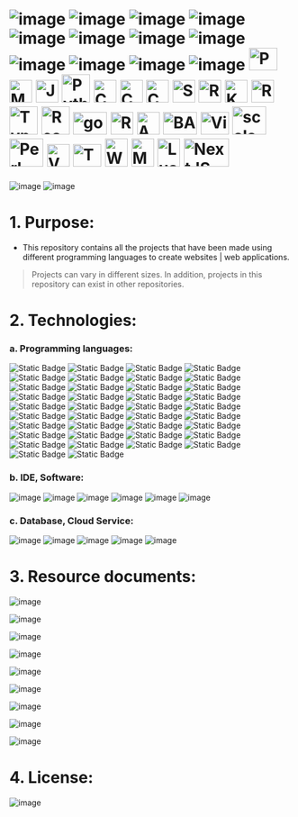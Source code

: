 #  ![image](https://img.shields.io/badge/mongoDB-black?style=for-the-badge&logo=mongodb)  ![image](https://img.shields.io/badge/JavaScript-black?style=for-the-badge&logo=javascript) ![image](https://img.shields.io/badge/ReactJS-black?style=for-the-badge&logo=react) ![image](https://img.shields.io/badge/HTML5-black?style=for-the-badge&logo=html5) ![image](https://img.shields.io/badge/jQuery-black?style=for-the-badge&logo=jquery) ![image](https://img.shields.io/badge/NodeJS-black?style=for-the-badge&logo=node.js) ![image](https://img.shields.io/badge/CSS3-black?style=for-the-badge&logo=css3) ![image](https://img.shields.io/badge/ExpressJS-black?style=for-the-badge&logo=express) ![image](https://img.shields.io/badge/JSON-black?style=for-the-badge&logo=json) ![image](https://img.shields.io/badge/SASS-white?style=for-the-badge&logo=sass) ![image](https://img.shields.io/badge/ANGULARJS-red?style=for-the-badge&logo=angularjs) ![image](https://img.shields.io/badge/Bootstrap-white?style=for-the-badge&logo=bootstrap) <img src="https://github.com/phuongtrieu97coder/Readme_Content_Structure/assets/82598726/826db9ee-01dd-4880-b026-78be29df6ff7" alt="PHP" width="50px" height="40px"> <img src="https://github.com/phuongtrieu97coder/Readme_Content_Structure/assets/82598726/0be4c962-c6fe-40ab-a67f-b2e6f1a441f8" alt="MySQL" width="40px" height="40px">  <img src="https://github.com/phuongtrieu97coder/Readme_Content_Structure/assets/82598726/a84e9fc0-f2d8-42bc-959d-cd967352d8fc" alt="Java" width='40px' height='40px'>  <img src="https://github.com/phuongtrieu97coder/Readme_Content_Structure/assets/82598726/174e2883-2d0b-4d01-8992-32f709b72373" alt="Python" width="50px" height="50px">   <img src="https://github.com/phuongtrieu97coder/Readme_Content_Structure/assets/82598726/9eb1b72c-1de1-4949-80bc-70c12d483ece" alt="C" width="40px" height="40px">   <img src="https://github.com/phuongtrieu97coder/Readme_Content_Structure/assets/82598726/f69b0d26-3d64-4420-944c-75e4c23df1f4" alt="C++" width="40px" height="40px">  <img src="https://github.com/phuongtrieu97coder/Readme_Content_Structure/assets/82598726/736e7080-2071-448e-b1db-ab6b6b25ff22" alt="C#" width="40px" height="40px">  <img src="https://github.com/phuongtrieu97coder/Readme_Content_Structure/assets/82598726/6087ae4f-cf7f-4287-9ca5-3cf7871250ae" alt="Swift" width="40px" height="40px"> <img src="https://github.com/phuongtrieu97coder/Readme_Content_Structure/assets/82598726/4d15c87f-b64e-41b0-9820-72586bdd71c5" alt="Ruby" width="40px" height="40px"> <img src="https://github.com/phuongtrieu97coder/Readme_Content_Structure/assets/82598726/1e27aafd-a4a1-4a48-9d57-d532071c7449" alt="Kotlin" width="40px" height="40px"> <img src="https://github.com/phuongtrieu97coder/Readme_Content_Structure/assets/82598726/130e91fb-039b-44a1-9b11-46c0a3b75404" alt="R" width="40px" height="40px"> <img src="https://github.com/phuongtrieu97coder/Readme_Content_Structure/assets/82598726/e1e4c288-80b1-4757-beb2-9232cddc38db" alt="TypeScript" width="50px" height="50px"> <img src="https://github.com/phuongtrieu97coder/Readme_Content_Structure/assets/82598726/540cbdae-3ad1-4055-b047-0242a95891ee" alt="React Native" width="50px" height="50px">  <img src="https://github.com/phuongtrieu97coder/Readme_Content_Structure/assets/82598726/7e4ee0f6-caa3-45ee-8de2-33b40e93d3c1" alt="golang" width="60px" height="40px"> <img src="https://github.com/phuongtrieu97coder/Readme_Content_Structure/assets/82598726/893e2214-b8e2-481b-9147-5fedb8f2d161" alt="Rust" width="40px" height="40px"> <img src="https://github.com/phuongtrieu97coder/Readme_Content_Structure/assets/82598726/e2f268d6-adf6-49de-8488-25a9b829fcdb" alt="ASP.NET" width="40px" height="40px">  <img src="https://github.com/phuongtrieu97coder/Readme_Content_Structure/assets/82598726/c4986e84-c8fe-4e16-8636-5bfc2dcad5a8" alt="BASH" width="60px" height="40px">  <img src="https://github.com/phuongtrieu97coder/Readme_Content_Structure/assets/82598726/d2381c0d-376b-4f92-b754-6f58ef733b69" alt="Visual Basic" width="50px" height="40px">  <img src="https://github.com/phuongtrieu97coder/Readme_Content_Structure/assets/82598726/4be7e36c-496a-48e7-9ecc-8da79a3949be" alt="scala" width="60px" height="50px">  <img src="https://github.com/phuongtrieu97coder/Readme_Content_Structure/assets/82598726/0a85f623-4518-4379-b11b-9e6772310c4e" alt="Perl" width="60px" height="50px"> <img src="https://github.com/phuongtrieu97coder/Readme_Content_Structure/assets/82598726/c5b72dca-7b66-43d9-bbf5-9c54aff9aee7" alt="Vue.js" width="40px" height="40px">  <img src="https://github.com/phuongtrieu97coder/Readme_Content_Structure/assets/82598726/2b47b6f2-7592-40b2-800d-232fd8e7f5e1" alt="Tailwind" width="50px" height="40px">  <img src="https://github.com/phuongtrieu97coder/Readme_Content_Structure/assets/82598726/012bea62-c03b-44b5-90b8-e52ee127c482" alt="W3.CSS" width="40px" height="50px"> <img src="https://github.com/phuongtrieu97coder/Readme_Content_Structure/assets/82598726/62934031-7cff-4a6d-87f9-6f9dd0c0d479" alt="Markdown" width="40px" height="50px"> <img src="https://github.com/phuongtrieu97coder/Readme_Content_Structure/assets/82598726/f464854c-b2c3-450f-928e-dd38f191e604" alt="Lua" width="40px" height="50px"> <img src="https://github.com/phuongtrieu97coder/Readme_Content_Structure/assets/82598726/7c80b1cc-2898-407f-9c67-326e7b5a475b" alt="NextJS" width="80px" height="50px">




![image](https://user-images.githubusercontent.com/82598726/181832912-bebd1ab7-c047-45d4-aa13-9e09e825c1a2.png) ![image](https://user-images.githubusercontent.com/82598726/181832959-16885c66-2fdf-4e20-bfc1-15c2a43c765a.png)


# 1. Purpose:

- This repository contains all the projects that have been made using different programming languages to create websites | web applications. 

> Projects can vary in different sizes. In addition, projects in this repository can exist in other repositories.


# 2. Technologies:

### a. Programming languages:

![Static Badge](https://img.shields.io/badge/PHP-PHP-blueviolet) ![Static Badge](https://img.shields.io/badge/HTML-HTML5-orange) ![Static Badge](https://img.shields.io/badge/CSS-CSS3-blue) ![Static Badge](https://img.shields.io/badge/SASS-SASS-ff69b4) ![Static Badge](https://img.shields.io/badge/B-Bootstrap-blueviolet) ![Static Badge](https://img.shields.io/badge/W3CSS-W3CSS-green) ![Static Badge](https://img.shields.io/badge/JS-JavaScript-yellow) ![Static Badge](https://img.shields.io/badge/jQuery-jQuery-black) ![Static Badge](https://img.shields.io/badge/A-AngularJS-red) ![Static Badge](https://img.shields.io/badge/SQL-SQL-blue)  ![Static Badge](https://img.shields.io/badge/Node-NodeJS-brightgreen) ![Static Badge](https://img.shields.io/badge/React-ReactJS-blue)  ![Static Badge](https://img.shields.io/badge/express-ExpressJS-black) ![Static Badge](https://img.shields.io/badge/Redux-ReduxJS-blueviolet) ![Static Badge](https://img.shields.io/badge/JSON-{JSON}-black) ![Static Badge](https://img.shields.io/badge/M&#8595;-M&#8595;-black) ![Static Badge](https://img.shields.io/badge/Python-Python-blue) ![Static Badge](https://img.shields.io/badge/Java-Java-orange) ![Static Badge](https://img.shields.io/badge/C-C-blue) ![Static Badge](https://img.shields.io/badge/C++-C++-darkblue) ![Static Badge](https://img.shields.io/badge/C%23-C%23-purple) ![Static Badge](https://img.shields.io/badge/Lua-Lua-darkblue) ![Static Badge](https://img.shields.io/badge/NextJS-NextJS-black) ![Static Badge](https://img.shields.io/badge/VueJS-VueJS-darkgreen) ![Static Badge](https://img.shields.io/badge/Tailwind-Tailwind-lightgreen) ![Static Badge](https://img.shields.io/badge/TypeScript-TypeScript-blue) ![Static Badge](https://img.shields.io/badge/Swift-Swift-orange) ![Static Badge](https://img.shields.io/badge/Ruby-Ruby-red) ![Static Badge](https://img.shields.io/badge/Kotlin-Kotlin-darkblue) ![Static Badge](https://img.shields.io/badge/R-R-blue) ![Static Badge](https://img.shields.io/badge/React&nbsp;Native-React&nbsp;Native-blue) ![Static Badge](https://img.shields.io/badge/GO-GO-aqua) ![Static Badge](https://img.shields.io/badge/Rust-Rust-purple) ![Static Badge](https://img.shields.io/badge/ASP.Net-ASP.NET-blue) ![Static Badge](https://img.shields.io/badge/BASH-BASH-black) ![Static Badge](https://img.shields.io/badge/Visual&nbsp;Basic-Visual&nbsp;Basic-darkblue) ![Static Badge](https://img.shields.io/badge/Scala-Scala-red) ![Static Badge](https://img.shields.io/badge/Perl-Perl-blue)


### b. IDE, Software:

![image](https://user-images.githubusercontent.com/82598726/181828247-0a180433-7628-45d0-91fc-c653225c57aa.png) ![image](https://user-images.githubusercontent.com/82598726/181828341-f2d35c6d-863e-4f1c-af84-a9ebc1e33d58.png) ![image](https://user-images.githubusercontent.com/82598726/181830045-2769b49a-2b5a-43ad-b519-5ae02d5b736a.png) ![image](https://user-images.githubusercontent.com/82598726/181828759-13c51469-e35d-44d6-af61-dfff064b7536.png)
 ![image](https://user-images.githubusercontent.com/82598726/181828437-03bf1b40-f35c-4e48-8ebd-127ef3a6f49d.png) ![image](https://user-images.githubusercontent.com/82598726/181835143-0f7aa21a-1081-4df5-954e-6e89259d21e7.png)


### c. Database, Cloud Service:

![image](https://user-images.githubusercontent.com/82598726/181828437-03bf1b40-f35c-4e48-8ebd-127ef3a6f49d.png) ![image](https://user-images.githubusercontent.com/82598726/181828759-13c51469-e35d-44d6-af61-dfff064b7536.png) ![image](https://user-images.githubusercontent.com/82598726/181830075-a40dcdfe-519c-4a5d-90cd-c3eb308f8cce.png)
 ![image](https://user-images.githubusercontent.com/82598726/181828843-3ba0f2e8-a5dc-4268-b646-5b21898e1139.png) ![image](https://user-images.githubusercontent.com/82598726/181828934-4524165b-801b-44a8-97b4-3966d2eb3c93.png)


# 3. Resource documents:

![image](https://user-images.githubusercontent.com/82598726/181833270-3611211f-e087-4427-8cf3-b0af65c59c61.png)

![image](https://user-images.githubusercontent.com/82598726/181833319-75cea011-dd1b-4c7e-8642-82ff2ce646ee.png)

![image](https://user-images.githubusercontent.com/82598726/181833374-d922db0d-f696-4d8d-a7d2-7b5ee711adab.png)

![image](https://user-images.githubusercontent.com/82598726/181833531-364427d2-9be5-4f0e-b04d-5e293702e5bf.png)

![image](https://user-images.githubusercontent.com/82598726/181833569-f9139b76-fa19-4972-abb6-3ae2a9d69f78.png)

![image](https://user-images.githubusercontent.com/82598726/181833604-617c338c-af0d-491e-82bc-4e87aaee7b5f.png)

![image](https://user-images.githubusercontent.com/82598726/181833626-035c427a-ddf7-4b7b-85fc-9fb528470bfa.png)

![image](https://user-images.githubusercontent.com/82598726/181833667-2701d804-811c-433d-b5cb-b6eeda1418a4.png)

![image](https://user-images.githubusercontent.com/82598726/181833940-dcbcd73a-9671-4f1b-92e9-6de38a18213a.png)


# 4. License:

![image](https://github.com/phuongtrieu97coder/web_project/assets/82598726/d428f8f0-90c1-41e3-8167-e8e7d22b6d86)


